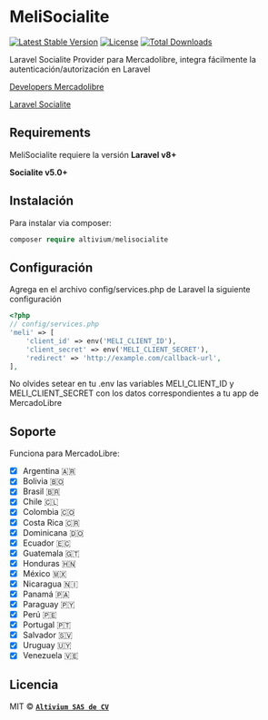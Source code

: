 MeliSocialite
=======================
[![Latest Stable Version](https://poser.pugx.org/altivium/melisocialite/v/stable)](https://packagist.org/packages/altivium/melisocialite)
[![License](https://poser.pugx.org/altivium/melisocialite/license)](https://packagist.org/packages/altivium/melisocialite)
[![Total Downloads](https://poser.pugx.org/altivium/melisocialite/downloads)](https://packagist.org/packages/altivium/melisocialite)

Laravel Socialite Provider para Mercadolibre, integra fácilmente la autenticación/autorización en Laravel

[Developers Mercadolibre](https://developers.mercadolibre.com/)

[Laravel Socialite](https://laravel.com/docs/8.x/socialite)

Requirements
------------

MeliSocialite requiere la versión 
**Laravel v8+**

**Socialite v5.0+**

Instalación
-------

Para instalar via composer:
```php
composer require altivium/melisocialite
```
Configuración
-------

Agrega en el archivo config/services.php de Laravel la siguiente configuración

```php
<?php
// config/services.php
'meli' => [
    'client_id' => env('MELI_CLIENT_ID'),
    'client_secret' => env('MELI_CLIENT_SECRET'),
    'redirect' => 'http://example.com/callback-url',
],

```
No olvides setear en tu .env las variables MELI_CLIENT_ID y MELI_CLIENT_SECRET con los datos correspondientes a tu app de MercadoLibre

Soporte
-------

Funciona para MercadoLibre:

  * [x] Argentina 🇦🇷
  * [x] Bolivia 🇧🇴
  * [x] Brasil 🇧🇷
  * [x] Chile 🇨🇱
  * [x] Colombia 🇨🇴
  * [x] Costa Rica 🇨🇷
  * [x] Dominicana 🇩🇴
  * [x] Ecuador 🇪🇨
  * [x] Guatemala 🇬🇹
  * [x] Honduras 🇭🇳
  * [x] México 🇲🇽
  * [x] Nicaragua 🇳🇮
  * [x] Panamá 🇵🇦
  * [x] Paraguay 🇵🇾
  * [x] Perú 🇵🇪
  * [x] Portugal 🇵🇹
  * [x] Salvador 🇸🇻
  * [x] Uruguay 🇺🇾
  * [x] Venezuela 🇻🇪
  
Licencia
-------

MIT © **[`Altivium SAS de CV`](https://altivium.com)**
